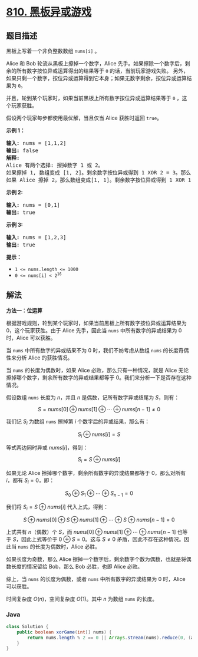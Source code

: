 # [810. 黑板异或游戏](https://leetcode.cn/problems/chalkboard-xor-game)

## 题目描述

<p>黑板上写着一个非负整数数组 <code>nums[i]</code> 。</p>

<p>Alice 和 Bob 轮流从黑板上擦掉一个数字，Alice 先手。如果擦除一个数字后，剩余的所有数字按位异或运算得出的结果等于 <code>0</code> 的话，当前玩家游戏失败。&nbsp;另外，如果只剩一个数字，按位异或运算得到它本身；如果无数字剩余，按位异或运算结果为&nbsp;<code>0</code>。</p>

<p>并且，轮到某个玩家时，如果当前黑板上所有数字按位异或运算结果等于 <code>0</code> ，这个玩家获胜。</p>

<p>假设两个玩家每步都使用最优解，当且仅当 Alice 获胜时返回 <code>true</code>。</p>

<p><strong>示例 1：</strong></p>

<pre>
<strong>输入:</strong> nums = [1,1,2]
<strong>输出:</strong> false
<strong>解释:</strong> 
Alice 有两个选择: 擦掉数字 1 或 2。
如果擦掉 1, 数组变成 [1, 2]。剩余数字按位异或得到 1 XOR 2 = 3。那么 Bob 可以擦掉任意数字，因为 Alice 会成为擦掉最后一个数字的人，她总是会输。
如果 Alice 擦掉 2，那么数组变成[1, 1]。剩余数字按位异或得到 1 XOR 1 = 0。Alice 仍然会输掉游戏。
</pre>

<p><strong>示例 2:</strong></p>

<pre>
<strong>输入:</strong> nums = [0,1]
<strong>输出:</strong> true
</pre>

<p><strong>示例 3:</strong></p>

<pre>
<strong>输入:</strong> nums = [1,2,3]
<strong>输出:</strong> true
</pre>

<p><strong>提示：</strong></p>

<ul>
	<li><code>1 &lt;= nums.length &lt;= 1000</code></li>
	<li><code>0 &lt;= nums[i] &lt; 2<sup>16</sup></code></li>
</ul>

## 解法

**方法一：位运算**

根据游戏规则，轮到某个玩家时，如果当前黑板上所有数字按位异或运算结果为 $0$，这个玩家获胜。由于 Alice 先手，因此当 `nums` 中所有数字的异或结果为 $0$ 时，Alice 可以获胜。

当 `nums` 中所有数字的异或结果不为 $0$ 时，我们不妨考虑从数组 `nums` 的长度奇偶性来分析 Alice 的获胜情况。

当 `nums` 的长度为偶数时，如果 Alice 必败，那么只有一种情况，就是 Alice 无论擦掉哪个数字，剩余所有数字的异或结果都等于 $0$。我们来分析一下是否存在这种情况。

假设数组 `nums` 长度为 $n$，并且 $n$ 是偶数，记所有数字异或结尾为 $S$，则有：

$$
S = nums[0] \oplus nums[1] \oplus \cdots \oplus nums[n-1] \neq 0
$$

我们记 $S_i$ 为数组 `nums` 擦掉第 $i$ 个数字后的异或结果，那么有：

$$
S_i \oplus nums[i] = S
$$

等式两边同时异或 $nums[i]$，得到：

$$
S_i = S \oplus nums[i]
$$

如果无论 Alice 擦掉哪个数字，剩余所有数字的异或结果都等于 $0$，那么对所有 $i$，都有 $S_i = 0$，即：

$$
S_0 \oplus S_1 \oplus \cdots \oplus S_{n-1} = 0
$$

我们将 $S_i = S \oplus nums[i]$ 代入上式，得到：

$$
S \oplus nums[0] \oplus S \oplus nums[1] \oplus \cdots \oplus S \oplus nums[n-1] = 0
$$

上式共有 $n$（偶数）个 $S$，而 $nums[0] \oplus nums[1] \oplus \cdots \oplus nums[n-1]$ 也等于 $S$，因此上式等价于 $0 \oplus S = 0$。这与 $S \neq 0$ 矛盾，因此不存在这种情况。因此当 `nums` 的长度为偶数时，Alice 必胜。

如果长度为奇数，那么 Alice 擦掉一个数字后，剩余数字个数为偶数，也就是将偶数长度的情况留给 Bob，那么 Bob 必胜，也即 Alice 必败。

综上，当 `nums` 的长度为偶数，或者 `nums` 中所有数字的异或结果为 $0$ 时，Alice 可以获胜。

时间复杂度 $O(n)$，空间复杂度 $O(1)$。其中 $n$ 为数组 `nums` 的长度。

### **Java**

```java
class Solution {
    public boolean xorGame(int[] nums) {
        return nums.length % 2 == 0 || Arrays.stream(nums).reduce(0, (a, b) -> a ^ b) == 0;
    }
}
```
